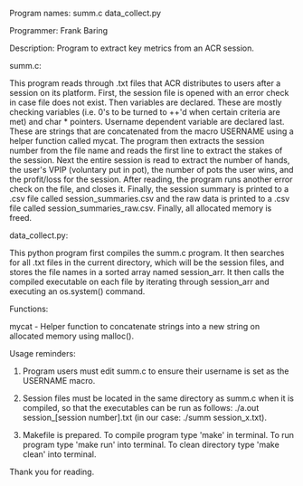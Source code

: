 Program names: summ.c data_collect.py

Programmer: Frank Baring

Description: Program to extract key metrics from an ACR session.


summ.c:

This program reads through .txt files that ACR distributes to users after a session on its platform.
First, the session file is opened with an error check in case file does not exist. Then variables are
declared. These are mostly checking variables (i.e. 0's to be turned to ++'d when certain criteria are met)
and char * pointers. Username dependent variable are declared last. These are strings that are concatenated
from the macro USERNAME using a helper function called mycat. The program then extracts the session number 
from the file name and reads the first line to extract the stakes of the session. Next the entire session is read to 
extract the number of hands, the user's VPIP (voluntary put in pot), the number of pots the user wins, and the 
profit/loss for the session. After reading, the program runs another error check on the file, and closes it. Finally,
the session summary is printed to a .csv file called session_summaries.csv and the raw data is printed to a .csv 
file called session_summaries_raw.csv. Finally, all allocated memory is freed.


data_collect.py:

This python program first compiles the summ.c program. It then searches for all .txt files in the current directory, 
which will be the session files, and stores the file names in a sorted array named session_arr. It then calls the compiled 
executable on each file by iterating through session_arr and executing an os.system() command.


Functions:

mycat - Helper function to concatenate strings into a new string on allocated memory using malloc().


Usage reminders:

1) Program users must edit summ.c to ensure their username is set as the USERNAME macro.

2) Session files must be located in the same directory as summ.c when it is compiled, so that the
executables can be run as follows: ./a.out session_[session number].txt (in our case: ./summ session_x.txt).

3) Makefile is prepared. To compile program type 'make' in terminal. To run program type 'make run' into terminal.
To clean directory type 'make clean' into terminal.


Thank you for reading.    

